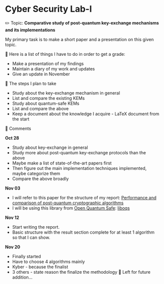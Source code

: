 # Cyber Security Lab-I
:pencil2: Topic: **Comparative study of post-quantum key-exchange mechanisms and its implementations**

My primary task is to make a short paper and a presentation on this given topic.

:closed_book: Here is a list of things I have to do in order to get a grade:
*  Make a presentation of my findings
*  Maintain a diary of my work and updates
*  Give an update in November

📌 The steps I plan to take
*  Study about the key-exchange mechanism in general
*  List and compare the existing KEMs
*  Study about quantum-safe KEMs
*  List and compare the above
*  Keep a document about the knowledge I acquire - LaTeX document from the start

🧫 Comments

**Oct 28**
*  Study about key-exchange in general
*  Study more about post-quantum key-exchange protocols than the above
*  Maybe make a list of state-of-the-art papers first
*  Then figure out the main implementation techniques implemented, maybe categorize them
*  Compare the above broadly

**Nov 03**
*  I will refer to this paper for the structure of my report: [Performance and comparison of post-quantum cryptographic algorithms](https://www.diva-portal.org/smash/get/diva2:1111159/FULLTEXT01.pdf)
*  I will be using this library from [Open Quantum Safe](https://openquantumsafe.org/): [liboqs](https://github.com/open-quantum-safe/liboqs)

**Nov 12**
*  Start writing the report.
*  Basic structure with the result section complete for at least 1 algorithm so that I can show.

**Nov 20**
*  Finally started
*  Have to choose 4 algorithms mainly
*  Kyber - because the finalist
*  3 others - state reason the finalize the methodology 
🧮 Left for future addition...
